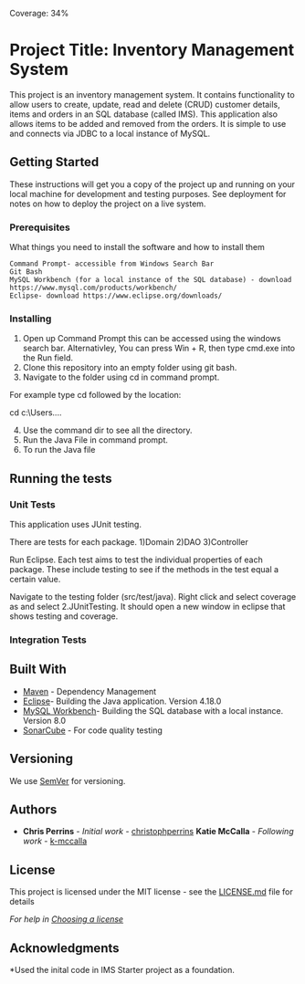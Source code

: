 Coverage: 34%
# Project Title: Inventory Management System

This project is an inventory management system. It contains functionality to allow users to create, update, read and delete (CRUD) customer details, items and orders in an SQL database (called IMS). This application also allows items to be added and removed from the orders. It is simple to use and connects via JDBC to a local instance of MySQL. 

## Getting Started

These instructions will get you a copy of the project up and running on your local machine for development and testing purposes. See deployment for notes on how to deploy the project on a live system.

### Prerequisites

What things you need to install the software and how to install them

```
Command Prompt- accessible from Windows Search Bar
Git Bash 
MySQL Workbench (for a local instance of the SQL database) - download https://www.mysql.com/products/workbench/
Eclipse- download https://www.eclipse.org/downloads/
```

### Installing

1) Open up Command Prompt this can be accessed using the windows search bar. Alternativley, You can press Win + R, then type cmd.exe into the Run field.
2) Clone this repository into an empty folder using git bash.
3) Navigate to the folder using cd in command prompt. 

For example type cd followed by the location:

cd c:\Users\....

4) Use the command dir to see all the directory.
5) Run the Java File in command prompt. 
6) To run the Java file 


## Running the tests


### Unit Tests 

This application uses JUnit testing. 

There are tests for each package.
1)Domain
2)DAO
3)Controller

Run Eclipse.
Each test aims to test the individual properties of each package. These include testing to see if the methods in the test equal a certain value. 

Navigate to the testing folder (src/test/java). Right click and select coverage as and select 2.JUnitTesting.
It should open a new window in eclipse that shows testing and coverage. 


### Integration Tests 



## Built With

* [Maven](https://maven.apache.org/) - Dependency Management
* [Eclipse](https://www.eclipse.org/downloads/)- Building the Java application. Version 4.18.0
* [MySQL Workbench](https://www.mysql.com/products/workbench/)- Building the SQL database with a local instance. Version 8.0
* [SonarCube](https://www.sonarqube.org/downloads/) - For code quality testing


## Versioning

We use [SemVer](http://semver.org/) for versioning.

## Authors

* **Chris Perrins** - *Initial work* - [christophperrins](https://github.com/christophperrins)
**Katie McCalla** - *Following work* - [k-mccalla](https://github.com/k-mccalla) 

## License

This project is licensed under the MIT license - see the [LICENSE.md](LICENSE.md) file for details 

*For help in [Choosing a license](https://choosealicense.com/)*

## Acknowledgments


*Used the inital code in IMS Starter project as a foundation. 
